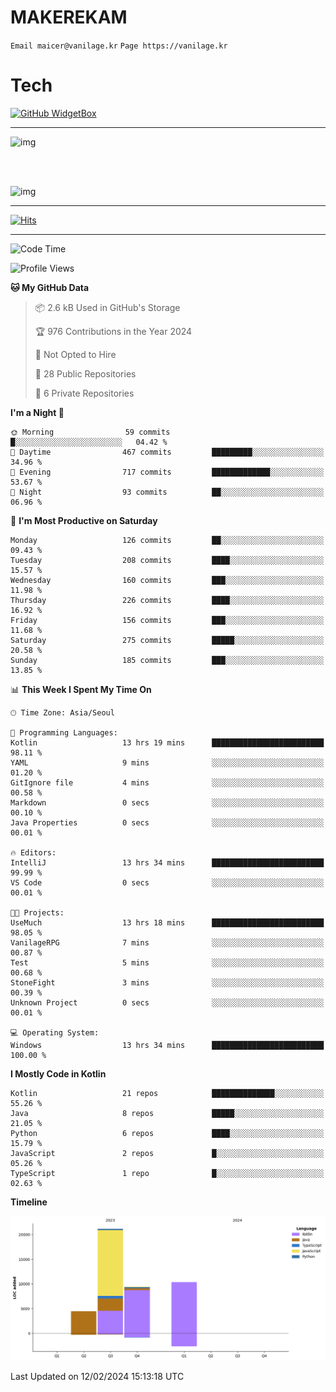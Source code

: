 # MAKEREKAM

`Email maicer@vanilage.kr`
`Page https://vanilage.kr`

# Tech

[![GitHub WidgetBox](https://github-widgetbox.vercel.app/api/skills?languages=python,js,ts,c,cpp,cs,java,kotlin,bash,md,html,css,xml,yaml,swift,powershell,json,R,SQL,php&tools=git,npm,gradle,nodejs,vercel,nginx&includeNames=true&theme=darkmode)](https://github.com/Jurredr/github-widgetbox)

---

![img](https://github-readme-stats.vercel.app/api/top-langs/?username=MAKEREKAM&layout=compact&theme=gruvbox)

<br>
<br>

![img](https://github-readme-stats.vercel.app/api/?username=MAKEREKAM&layout=compact&theme=gruvbox)

---

[![Hits](https://hits.seeyoufarm.com/api/count/incr/badge.svg?url=https%3A%2F%2Fgithub.com%2FMAKEREKAM&count_bg=%234A49D1&title_bg=%23555555&icon=&icon_color=%23E7E7E7&title=방문&edge_flat=false)](https://hits.seeyoufarm.com)

---

<!--START_SECTION:waka-->
![Code Time](http://img.shields.io/badge/Code%20Time-220%20hrs%2044%20mins-blue)

![Profile Views](http://img.shields.io/badge/Profile%20Views-2-blue)

**🐱 My GitHub Data** 

> 📦 2.6 kB Used in GitHub's Storage 
 > 
> 🏆 976 Contributions in the Year 2024
 > 
> 🚫 Not Opted to Hire
 > 
> 📜 28 Public Repositories 
 > 
> 🔑 6 Private Repositories 
 > 
**I'm a Night 🦉** 

```text
🌞 Morning                59 commits          █░░░░░░░░░░░░░░░░░░░░░░░░   04.42 % 
🌆 Daytime                467 commits         █████████░░░░░░░░░░░░░░░░   34.96 % 
🌃 Evening                717 commits         █████████████░░░░░░░░░░░░   53.67 % 
🌙 Night                  93 commits          ██░░░░░░░░░░░░░░░░░░░░░░░   06.96 % 
```
📅 **I'm Most Productive on Saturday** 

```text
Monday                   126 commits         ██░░░░░░░░░░░░░░░░░░░░░░░   09.43 % 
Tuesday                  208 commits         ████░░░░░░░░░░░░░░░░░░░░░   15.57 % 
Wednesday                160 commits         ███░░░░░░░░░░░░░░░░░░░░░░   11.98 % 
Thursday                 226 commits         ████░░░░░░░░░░░░░░░░░░░░░   16.92 % 
Friday                   156 commits         ███░░░░░░░░░░░░░░░░░░░░░░   11.68 % 
Saturday                 275 commits         █████░░░░░░░░░░░░░░░░░░░░   20.58 % 
Sunday                   185 commits         ███░░░░░░░░░░░░░░░░░░░░░░   13.85 % 
```


📊 **This Week I Spent My Time On** 

```text
🕑︎ Time Zone: Asia/Seoul

💬 Programming Languages: 
Kotlin                   13 hrs 19 mins      █████████████████████████   98.11 % 
YAML                     9 mins              ░░░░░░░░░░░░░░░░░░░░░░░░░   01.20 % 
GitIgnore file           4 mins              ░░░░░░░░░░░░░░░░░░░░░░░░░   00.58 % 
Markdown                 0 secs              ░░░░░░░░░░░░░░░░░░░░░░░░░   00.10 % 
Java Properties          0 secs              ░░░░░░░░░░░░░░░░░░░░░░░░░   00.01 % 

🔥 Editors: 
IntelliJ                 13 hrs 34 mins      █████████████████████████   99.99 % 
VS Code                  0 secs              ░░░░░░░░░░░░░░░░░░░░░░░░░   00.01 % 

🐱‍💻 Projects: 
UseMuch                  13 hrs 18 mins      █████████████████████████   98.05 % 
VanilageRPG              7 mins              ░░░░░░░░░░░░░░░░░░░░░░░░░   00.87 % 
Test                     5 mins              ░░░░░░░░░░░░░░░░░░░░░░░░░   00.68 % 
StoneFight               3 mins              ░░░░░░░░░░░░░░░░░░░░░░░░░   00.39 % 
Unknown Project          0 secs              ░░░░░░░░░░░░░░░░░░░░░░░░░   00.01 % 

💻 Operating System: 
Windows                  13 hrs 34 mins      █████████████████████████   100.00 % 
```

**I Mostly Code in Kotlin** 

```text
Kotlin                   21 repos            ██████████████░░░░░░░░░░░   55.26 % 
Java                     8 repos             █████░░░░░░░░░░░░░░░░░░░░   21.05 % 
Python                   6 repos             ████░░░░░░░░░░░░░░░░░░░░░   15.79 % 
JavaScript               2 repos             █░░░░░░░░░░░░░░░░░░░░░░░░   05.26 % 
TypeScript               1 repo              █░░░░░░░░░░░░░░░░░░░░░░░░   02.63 % 
```



**Timeline**

![Lines of Code chart](https://raw.githubusercontent.com/MAKEREKAM/MAKEREKAM/main/assets/bar_graph.png)


 Last Updated on 12/02/2024 15:13:18 UTC
<!--END_SECTION:waka-->
